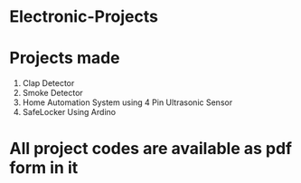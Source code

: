 # Electronic-Projects

# Projects made
1. Clap Detector
2. Smoke Detector
3. Home Automation System using 4 Pin Ultrasonic Sensor
4. SafeLocker Using Ardino

# All project codes are available as pdf form in it
